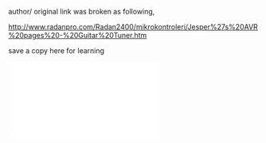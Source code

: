 author/ original link was broken as following,

http://www.radanpro.com/Radan2400/mikrokontroleri/Jesper%27s%20AVR%20pages%20-%20Guitar%20Tuner.htm

save a copy here for learning

![AT90S2323, 2K flash, datasheet](AT90S2323.pdf)




